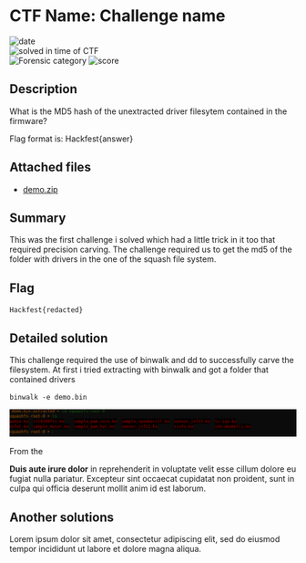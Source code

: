# CTF Name: Challenge name

![date](https://img.shields.io/badge/date-11.11.2021-brightgreen.svg)  
![solved in time of CTF](https://img.shields.io/badge/solved-in%20time%20of%20CTF-brightgreen.svg)  
![Forensic category](https://img.shields.io/badge/category-Forensic-lightgrey.svg)
![score](https://img.shields.io/badge/score-100-blue.svg)


## Description
What is the MD5 hash of the unextracted driver filesytem contained in the firmware?

Flag format is: Hackfest{answer}

## Attached files
- [demo.zip](./files/demo.zip)

## Summary
This was the first challenge i solved which had a little trick in it too that required precision carving. The challenge required us to get the md5 of the folder with drivers in the one of the squash file system.
## Flag
```
Hackfest{redacted}
```

## Detailed solution

This challenge required the use of binwalk and dd to successfully carve the filesystem. At first i tried extracting with binwalk and got a folder that contained drivers 
```
binwalk -e demo.bin
```
![image_info](./files/squashfs.png)

From the 

**Duis aute irure dolor** in reprehenderit in voluptate velit esse cillum dolore eu fugiat nulla pariatur. Excepteur sint occaecat cupidatat non proident, sunt in culpa qui officia deserunt mollit anim id est laborum.

## Another solutions
Lorem ipsum dolor sit amet, consectetur adipiscing elit, sed do eiusmod tempor incididunt ut labore et dolore magna aliqua.

